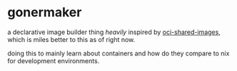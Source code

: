 # gonermaker

a declarative image builder thing *heavily* inspired by [oci-shared-images](https://github.com/klmcwhirter/oci-shared-images/), which is miles better to this as of right now.

doing this to mainly learn about containers and how do they compare to nix for development environments.